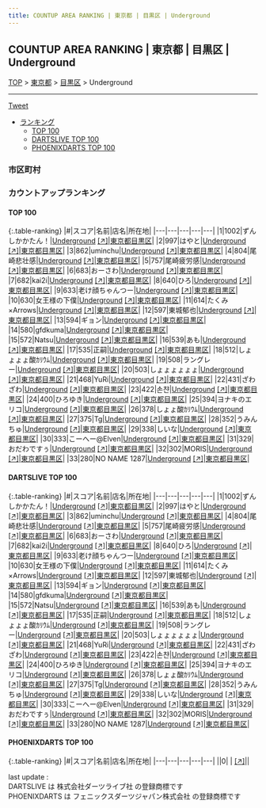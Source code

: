 ```yaml
---
title: COUNTUP AREA RANKING | 東京都 | 目黒区 | Underground
---
```

## COUNTUP AREA RANKING | 東京都 | 目黒区 | Underground

[TOP](/darts/rank/) > [東京都](/darts/rank/東京都/) > [目黒区](/darts/rank/東京都/目黒区/) > Underground

___

<a href="https://twitter.com/share?ref_src=twsrc%5Etfw" data-text="COUNTUP AREA RANKING | 東京都目黒区Underground" class="twitter-share-button" data-hashtags="DARTSLIVE,PHOENIXDARTS,darts,ダーツ" data-show-count="false">Tweet</a>

* [ランキング](#カウントアップランキング)
    * [TOP 100](#top-100)
    * [DARTSLIVE TOP 100](#dartslive-top-100)
    * [PHOENIXDARTS TOP 100](#phoenixdarts-top-100)

### 市区町村

<ul>

</ul>

### カウントアップランキング

#### TOP 100



{:.table-ranking}
|#|スコア|名前|店名|所在地|
|---|---|---|---|---|
|1|1002|<span class="rank-name-dl">ずんしかかたん！</span>|<a href="/darts/rank/shops/246db4dc7a55707df454cb89828a1cfe.html">Underground</a> <a href="https://search.dartslive.com/jp/shop/246db4dc7a55707df454cb89828a1cfe">[↗]</a>|<a href="/darts/rank/東京都/目黒区">東京都目黒区</a>|
|2|997|<span class="rank-name-dl">はやと</span>|<a href="/darts/rank/shops/246db4dc7a55707df454cb89828a1cfe.html">Underground</a> <a href="https://search.dartslive.com/jp/shop/246db4dc7a55707df454cb89828a1cfe">[↗]</a>|<a href="/darts/rank/東京都/目黒区">東京都目黒区</a>|
|3|862|<span class="rank-name-dl">uminchu</span>|<a href="/darts/rank/shops/246db4dc7a55707df454cb89828a1cfe.html">Underground</a> <a href="https://search.dartslive.com/jp/shop/246db4dc7a55707df454cb89828a1cfe">[↗]</a>|<a href="/darts/rank/東京都/目黒区">東京都目黒区</a>|
|4|804|<span class="rank-name-dl">尾崎悲壮感</span>|<a href="/darts/rank/shops/246db4dc7a55707df454cb89828a1cfe.html">Underground</a> <a href="https://search.dartslive.com/jp/shop/246db4dc7a55707df454cb89828a1cfe">[↗]</a>|<a href="/darts/rank/東京都/目黒区">東京都目黒区</a>|
|5|757|<span class="rank-name-dl">尾崎疲労感</span>|<a href="/darts/rank/shops/246db4dc7a55707df454cb89828a1cfe.html">Underground</a> <a href="https://search.dartslive.com/jp/shop/246db4dc7a55707df454cb89828a1cfe">[↗]</a>|<a href="/darts/rank/東京都/目黒区">東京都目黒区</a>|
|6|683|<span class="rank-name-dl">おーさわ</span>|<a href="/darts/rank/shops/246db4dc7a55707df454cb89828a1cfe.html">Underground</a> <a href="https://search.dartslive.com/jp/shop/246db4dc7a55707df454cb89828a1cfe">[↗]</a>|<a href="/darts/rank/東京都/目黒区">東京都目黒区</a>|
|7|682|<span class="rank-name-dl">kai2i</span>|<a href="/darts/rank/shops/246db4dc7a55707df454cb89828a1cfe.html">Underground</a> <a href="https://search.dartslive.com/jp/shop/246db4dc7a55707df454cb89828a1cfe">[↗]</a>|<a href="/darts/rank/東京都/目黒区">東京都目黒区</a>|
|8|640|<span class="rank-name-dl">ひろ</span>|<a href="/darts/rank/shops/246db4dc7a55707df454cb89828a1cfe.html">Underground</a> <a href="https://search.dartslive.com/jp/shop/246db4dc7a55707df454cb89828a1cfe">[↗]</a>|<a href="/darts/rank/東京都/目黒区">東京都目黒区</a>|
|9|633|<span class="rank-name-dl">老け顔ちゃんつー</span>|<a href="/darts/rank/shops/246db4dc7a55707df454cb89828a1cfe.html">Underground</a> <a href="https://search.dartslive.com/jp/shop/246db4dc7a55707df454cb89828a1cfe">[↗]</a>|<a href="/darts/rank/東京都/目黒区">東京都目黒区</a>|
|10|630|<span class="rank-name-dl">女王様の下僕</span>|<a href="/darts/rank/shops/246db4dc7a55707df454cb89828a1cfe.html">Underground</a> <a href="https://search.dartslive.com/jp/shop/246db4dc7a55707df454cb89828a1cfe">[↗]</a>|<a href="/darts/rank/東京都/目黒区">東京都目黒区</a>|
|11|614|<span class="rank-name-dl">たくみ×Arrows</span>|<a href="/darts/rank/shops/246db4dc7a55707df454cb89828a1cfe.html">Underground</a> <a href="https://search.dartslive.com/jp/shop/246db4dc7a55707df454cb89828a1cfe">[↗]</a>|<a href="/darts/rank/東京都/目黒区">東京都目黒区</a>|
|12|597|<span class="rank-name-dl">東城郁也</span>|<a href="/darts/rank/shops/246db4dc7a55707df454cb89828a1cfe.html">Underground</a> <a href="https://search.dartslive.com/jp/shop/246db4dc7a55707df454cb89828a1cfe">[↗]</a>|<a href="/darts/rank/東京都/目黒区">東京都目黒区</a>|
|13|594|<span class="rank-name-dl">ギョン</span>|<a href="/darts/rank/shops/246db4dc7a55707df454cb89828a1cfe.html">Underground</a> <a href="https://search.dartslive.com/jp/shop/246db4dc7a55707df454cb89828a1cfe">[↗]</a>|<a href="/darts/rank/東京都/目黒区">東京都目黒区</a>|
|14|580|<span class="rank-name-dl">gfdkuma</span>|<a href="/darts/rank/shops/246db4dc7a55707df454cb89828a1cfe.html">Underground</a> <a href="https://search.dartslive.com/jp/shop/246db4dc7a55707df454cb89828a1cfe">[↗]</a>|<a href="/darts/rank/東京都/目黒区">東京都目黒区</a>|
|15|572|<span class="rank-name-dl">Natsu</span>|<a href="/darts/rank/shops/246db4dc7a55707df454cb89828a1cfe.html">Underground</a> <a href="https://search.dartslive.com/jp/shop/246db4dc7a55707df454cb89828a1cfe">[↗]</a>|<a href="/darts/rank/東京都/目黒区">東京都目黒区</a>|
|16|539|<span class="rank-name-dl">あも</span>|<a href="/darts/rank/shops/246db4dc7a55707df454cb89828a1cfe.html">Underground</a> <a href="https://search.dartslive.com/jp/shop/246db4dc7a55707df454cb89828a1cfe">[↗]</a>|<a href="/darts/rank/東京都/目黒区">東京都目黒区</a>|
|17|535|<span class="rank-name-dl">正嗣</span>|<a href="/darts/rank/shops/246db4dc7a55707df454cb89828a1cfe.html">Underground</a> <a href="https://search.dartslive.com/jp/shop/246db4dc7a55707df454cb89828a1cfe">[↗]</a>|<a href="/darts/rank/東京都/目黒区">東京都目黒区</a>|
|18|512|<span class="rank-name-dl">しょょょょ酸ｶﾘｳﾑ</span>|<a href="/darts/rank/shops/246db4dc7a55707df454cb89828a1cfe.html">Underground</a> <a href="https://search.dartslive.com/jp/shop/246db4dc7a55707df454cb89828a1cfe">[↗]</a>|<a href="/darts/rank/東京都/目黒区">東京都目黒区</a>|
|19|508|<span class="rank-name-dl">ラングレー</span>|<a href="/darts/rank/shops/246db4dc7a55707df454cb89828a1cfe.html">Underground</a> <a href="https://search.dartslive.com/jp/shop/246db4dc7a55707df454cb89828a1cfe">[↗]</a>|<a href="/darts/rank/東京都/目黒区">東京都目黒区</a>|
|20|503|<span class="rank-name-dl">しょょょょょょ</span>|<a href="/darts/rank/shops/246db4dc7a55707df454cb89828a1cfe.html">Underground</a> <a href="https://search.dartslive.com/jp/shop/246db4dc7a55707df454cb89828a1cfe">[↗]</a>|<a href="/darts/rank/東京都/目黒区">東京都目黒区</a>|
|21|468|<span class="rank-name-dl">YuRi</span>|<a href="/darts/rank/shops/246db4dc7a55707df454cb89828a1cfe.html">Underground</a> <a href="https://search.dartslive.com/jp/shop/246db4dc7a55707df454cb89828a1cfe">[↗]</a>|<a href="/darts/rank/東京都/目黒区">東京都目黒区</a>|
|22|431|<span class="rank-name-dl">ざわざわ</span>|<a href="/darts/rank/shops/246db4dc7a55707df454cb89828a1cfe.html">Underground</a> <a href="https://search.dartslive.com/jp/shop/246db4dc7a55707df454cb89828a1cfe">[↗]</a>|<a href="/darts/rank/東京都/目黒区">東京都目黒区</a>|
|23|422|<span class="rank-name-dl">손챤</span>|<a href="/darts/rank/shops/246db4dc7a55707df454cb89828a1cfe.html">Underground</a> <a href="https://search.dartslive.com/jp/shop/246db4dc7a55707df454cb89828a1cfe">[↗]</a>|<a href="/darts/rank/東京都/目黒区">東京都目黒区</a>|
|24|400|<span class="rank-name-dl">ひろゆき</span>|<a href="/darts/rank/shops/246db4dc7a55707df454cb89828a1cfe.html">Underground</a> <a href="https://search.dartslive.com/jp/shop/246db4dc7a55707df454cb89828a1cfe">[↗]</a>|<a href="/darts/rank/東京都/目黒区">東京都目黒区</a>|
|25|394|<span class="rank-name-dl">ヨナキのエリコ</span>|<a href="/darts/rank/shops/246db4dc7a55707df454cb89828a1cfe.html">Underground</a> <a href="https://search.dartslive.com/jp/shop/246db4dc7a55707df454cb89828a1cfe">[↗]</a>|<a href="/darts/rank/東京都/目黒区">東京都目黒区</a>|
|26|378|<span class="rank-name-dl">しょょ酸ｶﾘｳﾑ</span>|<a href="/darts/rank/shops/246db4dc7a55707df454cb89828a1cfe.html">Underground</a> <a href="https://search.dartslive.com/jp/shop/246db4dc7a55707df454cb89828a1cfe">[↗]</a>|<a href="/darts/rank/東京都/目黒区">東京都目黒区</a>|
|27|375|<span class="rank-name-dl">Tg</span>|<a href="/darts/rank/shops/246db4dc7a55707df454cb89828a1cfe.html">Underground</a> <a href="https://search.dartslive.com/jp/shop/246db4dc7a55707df454cb89828a1cfe">[↗]</a>|<a href="/darts/rank/東京都/目黒区">東京都目黒区</a>|
|28|352|<span class="rank-name-dl">うみんちゅ</span>|<a href="/darts/rank/shops/246db4dc7a55707df454cb89828a1cfe.html">Underground</a> <a href="https://search.dartslive.com/jp/shop/246db4dc7a55707df454cb89828a1cfe">[↗]</a>|<a href="/darts/rank/東京都/目黒区">東京都目黒区</a>|
|29|338|<span class="rank-name-dl">しいな</span>|<a href="/darts/rank/shops/246db4dc7a55707df454cb89828a1cfe.html">Underground</a> <a href="https://search.dartslive.com/jp/shop/246db4dc7a55707df454cb89828a1cfe">[↗]</a>|<a href="/darts/rank/東京都/目黒区">東京都目黒区</a>|
|30|333|<span class="rank-name-dl">こーへー@Elven</span>|<a href="/darts/rank/shops/246db4dc7a55707df454cb89828a1cfe.html">Underground</a> <a href="https://search.dartslive.com/jp/shop/246db4dc7a55707df454cb89828a1cfe">[↗]</a>|<a href="/darts/rank/東京都/目黒区">東京都目黒区</a>|
|31|329|<span class="rank-name-dl">おだわですぅ</span>|<a href="/darts/rank/shops/246db4dc7a55707df454cb89828a1cfe.html">Underground</a> <a href="https://search.dartslive.com/jp/shop/246db4dc7a55707df454cb89828a1cfe">[↗]</a>|<a href="/darts/rank/東京都/目黒区">東京都目黒区</a>|
|32|302|<span class="rank-name-dl">MORIS</span>|<a href="/darts/rank/shops/246db4dc7a55707df454cb89828a1cfe.html">Underground</a> <a href="https://search.dartslive.com/jp/shop/246db4dc7a55707df454cb89828a1cfe">[↗]</a>|<a href="/darts/rank/東京都/目黒区">東京都目黒区</a>|
|33|280|<span class="rank-name-dl">NO NAME 1287</span>|<a href="/darts/rank/shops/246db4dc7a55707df454cb89828a1cfe.html">Underground</a> <a href="https://search.dartslive.com/jp/shop/246db4dc7a55707df454cb89828a1cfe">[↗]</a>|<a href="/darts/rank/東京都/目黒区">東京都目黒区</a>|


#### DARTSLIVE TOP 100



{:.table-ranking}
|#|スコア|名前|店名|所在地|
|---|---|---|---|---|
|1|1002|<span class="rank-name-dl">ずんしかかたん！</span>|<a href="/darts/rank/shops/246db4dc7a55707df454cb89828a1cfe.html">Underground</a> <a href="https://search.dartslive.com/jp/shop/246db4dc7a55707df454cb89828a1cfe">[↗]</a>|<a href="/darts/rank/東京都/目黒区">東京都目黒区</a>|
|2|997|<span class="rank-name-dl">はやと</span>|<a href="/darts/rank/shops/246db4dc7a55707df454cb89828a1cfe.html">Underground</a> <a href="https://search.dartslive.com/jp/shop/246db4dc7a55707df454cb89828a1cfe">[↗]</a>|<a href="/darts/rank/東京都/目黒区">東京都目黒区</a>|
|3|862|<span class="rank-name-dl">uminchu</span>|<a href="/darts/rank/shops/246db4dc7a55707df454cb89828a1cfe.html">Underground</a> <a href="https://search.dartslive.com/jp/shop/246db4dc7a55707df454cb89828a1cfe">[↗]</a>|<a href="/darts/rank/東京都/目黒区">東京都目黒区</a>|
|4|804|<span class="rank-name-dl">尾崎悲壮感</span>|<a href="/darts/rank/shops/246db4dc7a55707df454cb89828a1cfe.html">Underground</a> <a href="https://search.dartslive.com/jp/shop/246db4dc7a55707df454cb89828a1cfe">[↗]</a>|<a href="/darts/rank/東京都/目黒区">東京都目黒区</a>|
|5|757|<span class="rank-name-dl">尾崎疲労感</span>|<a href="/darts/rank/shops/246db4dc7a55707df454cb89828a1cfe.html">Underground</a> <a href="https://search.dartslive.com/jp/shop/246db4dc7a55707df454cb89828a1cfe">[↗]</a>|<a href="/darts/rank/東京都/目黒区">東京都目黒区</a>|
|6|683|<span class="rank-name-dl">おーさわ</span>|<a href="/darts/rank/shops/246db4dc7a55707df454cb89828a1cfe.html">Underground</a> <a href="https://search.dartslive.com/jp/shop/246db4dc7a55707df454cb89828a1cfe">[↗]</a>|<a href="/darts/rank/東京都/目黒区">東京都目黒区</a>|
|7|682|<span class="rank-name-dl">kai2i</span>|<a href="/darts/rank/shops/246db4dc7a55707df454cb89828a1cfe.html">Underground</a> <a href="https://search.dartslive.com/jp/shop/246db4dc7a55707df454cb89828a1cfe">[↗]</a>|<a href="/darts/rank/東京都/目黒区">東京都目黒区</a>|
|8|640|<span class="rank-name-dl">ひろ</span>|<a href="/darts/rank/shops/246db4dc7a55707df454cb89828a1cfe.html">Underground</a> <a href="https://search.dartslive.com/jp/shop/246db4dc7a55707df454cb89828a1cfe">[↗]</a>|<a href="/darts/rank/東京都/目黒区">東京都目黒区</a>|
|9|633|<span class="rank-name-dl">老け顔ちゃんつー</span>|<a href="/darts/rank/shops/246db4dc7a55707df454cb89828a1cfe.html">Underground</a> <a href="https://search.dartslive.com/jp/shop/246db4dc7a55707df454cb89828a1cfe">[↗]</a>|<a href="/darts/rank/東京都/目黒区">東京都目黒区</a>|
|10|630|<span class="rank-name-dl">女王様の下僕</span>|<a href="/darts/rank/shops/246db4dc7a55707df454cb89828a1cfe.html">Underground</a> <a href="https://search.dartslive.com/jp/shop/246db4dc7a55707df454cb89828a1cfe">[↗]</a>|<a href="/darts/rank/東京都/目黒区">東京都目黒区</a>|
|11|614|<span class="rank-name-dl">たくみ×Arrows</span>|<a href="/darts/rank/shops/246db4dc7a55707df454cb89828a1cfe.html">Underground</a> <a href="https://search.dartslive.com/jp/shop/246db4dc7a55707df454cb89828a1cfe">[↗]</a>|<a href="/darts/rank/東京都/目黒区">東京都目黒区</a>|
|12|597|<span class="rank-name-dl">東城郁也</span>|<a href="/darts/rank/shops/246db4dc7a55707df454cb89828a1cfe.html">Underground</a> <a href="https://search.dartslive.com/jp/shop/246db4dc7a55707df454cb89828a1cfe">[↗]</a>|<a href="/darts/rank/東京都/目黒区">東京都目黒区</a>|
|13|594|<span class="rank-name-dl">ギョン</span>|<a href="/darts/rank/shops/246db4dc7a55707df454cb89828a1cfe.html">Underground</a> <a href="https://search.dartslive.com/jp/shop/246db4dc7a55707df454cb89828a1cfe">[↗]</a>|<a href="/darts/rank/東京都/目黒区">東京都目黒区</a>|
|14|580|<span class="rank-name-dl">gfdkuma</span>|<a href="/darts/rank/shops/246db4dc7a55707df454cb89828a1cfe.html">Underground</a> <a href="https://search.dartslive.com/jp/shop/246db4dc7a55707df454cb89828a1cfe">[↗]</a>|<a href="/darts/rank/東京都/目黒区">東京都目黒区</a>|
|15|572|<span class="rank-name-dl">Natsu</span>|<a href="/darts/rank/shops/246db4dc7a55707df454cb89828a1cfe.html">Underground</a> <a href="https://search.dartslive.com/jp/shop/246db4dc7a55707df454cb89828a1cfe">[↗]</a>|<a href="/darts/rank/東京都/目黒区">東京都目黒区</a>|
|16|539|<span class="rank-name-dl">あも</span>|<a href="/darts/rank/shops/246db4dc7a55707df454cb89828a1cfe.html">Underground</a> <a href="https://search.dartslive.com/jp/shop/246db4dc7a55707df454cb89828a1cfe">[↗]</a>|<a href="/darts/rank/東京都/目黒区">東京都目黒区</a>|
|17|535|<span class="rank-name-dl">正嗣</span>|<a href="/darts/rank/shops/246db4dc7a55707df454cb89828a1cfe.html">Underground</a> <a href="https://search.dartslive.com/jp/shop/246db4dc7a55707df454cb89828a1cfe">[↗]</a>|<a href="/darts/rank/東京都/目黒区">東京都目黒区</a>|
|18|512|<span class="rank-name-dl">しょょょょ酸ｶﾘｳﾑ</span>|<a href="/darts/rank/shops/246db4dc7a55707df454cb89828a1cfe.html">Underground</a> <a href="https://search.dartslive.com/jp/shop/246db4dc7a55707df454cb89828a1cfe">[↗]</a>|<a href="/darts/rank/東京都/目黒区">東京都目黒区</a>|
|19|508|<span class="rank-name-dl">ラングレー</span>|<a href="/darts/rank/shops/246db4dc7a55707df454cb89828a1cfe.html">Underground</a> <a href="https://search.dartslive.com/jp/shop/246db4dc7a55707df454cb89828a1cfe">[↗]</a>|<a href="/darts/rank/東京都/目黒区">東京都目黒区</a>|
|20|503|<span class="rank-name-dl">しょょょょょょ</span>|<a href="/darts/rank/shops/246db4dc7a55707df454cb89828a1cfe.html">Underground</a> <a href="https://search.dartslive.com/jp/shop/246db4dc7a55707df454cb89828a1cfe">[↗]</a>|<a href="/darts/rank/東京都/目黒区">東京都目黒区</a>|
|21|468|<span class="rank-name-dl">YuRi</span>|<a href="/darts/rank/shops/246db4dc7a55707df454cb89828a1cfe.html">Underground</a> <a href="https://search.dartslive.com/jp/shop/246db4dc7a55707df454cb89828a1cfe">[↗]</a>|<a href="/darts/rank/東京都/目黒区">東京都目黒区</a>|
|22|431|<span class="rank-name-dl">ざわざわ</span>|<a href="/darts/rank/shops/246db4dc7a55707df454cb89828a1cfe.html">Underground</a> <a href="https://search.dartslive.com/jp/shop/246db4dc7a55707df454cb89828a1cfe">[↗]</a>|<a href="/darts/rank/東京都/目黒区">東京都目黒区</a>|
|23|422|<span class="rank-name-dl">손챤</span>|<a href="/darts/rank/shops/246db4dc7a55707df454cb89828a1cfe.html">Underground</a> <a href="https://search.dartslive.com/jp/shop/246db4dc7a55707df454cb89828a1cfe">[↗]</a>|<a href="/darts/rank/東京都/目黒区">東京都目黒区</a>|
|24|400|<span class="rank-name-dl">ひろゆき</span>|<a href="/darts/rank/shops/246db4dc7a55707df454cb89828a1cfe.html">Underground</a> <a href="https://search.dartslive.com/jp/shop/246db4dc7a55707df454cb89828a1cfe">[↗]</a>|<a href="/darts/rank/東京都/目黒区">東京都目黒区</a>|
|25|394|<span class="rank-name-dl">ヨナキのエリコ</span>|<a href="/darts/rank/shops/246db4dc7a55707df454cb89828a1cfe.html">Underground</a> <a href="https://search.dartslive.com/jp/shop/246db4dc7a55707df454cb89828a1cfe">[↗]</a>|<a href="/darts/rank/東京都/目黒区">東京都目黒区</a>|
|26|378|<span class="rank-name-dl">しょょ酸ｶﾘｳﾑ</span>|<a href="/darts/rank/shops/246db4dc7a55707df454cb89828a1cfe.html">Underground</a> <a href="https://search.dartslive.com/jp/shop/246db4dc7a55707df454cb89828a1cfe">[↗]</a>|<a href="/darts/rank/東京都/目黒区">東京都目黒区</a>|
|27|375|<span class="rank-name-dl">Tg</span>|<a href="/darts/rank/shops/246db4dc7a55707df454cb89828a1cfe.html">Underground</a> <a href="https://search.dartslive.com/jp/shop/246db4dc7a55707df454cb89828a1cfe">[↗]</a>|<a href="/darts/rank/東京都/目黒区">東京都目黒区</a>|
|28|352|<span class="rank-name-dl">うみんちゅ</span>|<a href="/darts/rank/shops/246db4dc7a55707df454cb89828a1cfe.html">Underground</a> <a href="https://search.dartslive.com/jp/shop/246db4dc7a55707df454cb89828a1cfe">[↗]</a>|<a href="/darts/rank/東京都/目黒区">東京都目黒区</a>|
|29|338|<span class="rank-name-dl">しいな</span>|<a href="/darts/rank/shops/246db4dc7a55707df454cb89828a1cfe.html">Underground</a> <a href="https://search.dartslive.com/jp/shop/246db4dc7a55707df454cb89828a1cfe">[↗]</a>|<a href="/darts/rank/東京都/目黒区">東京都目黒区</a>|
|30|333|<span class="rank-name-dl">こーへー@Elven</span>|<a href="/darts/rank/shops/246db4dc7a55707df454cb89828a1cfe.html">Underground</a> <a href="https://search.dartslive.com/jp/shop/246db4dc7a55707df454cb89828a1cfe">[↗]</a>|<a href="/darts/rank/東京都/目黒区">東京都目黒区</a>|
|31|329|<span class="rank-name-dl">おだわですぅ</span>|<a href="/darts/rank/shops/246db4dc7a55707df454cb89828a1cfe.html">Underground</a> <a href="https://search.dartslive.com/jp/shop/246db4dc7a55707df454cb89828a1cfe">[↗]</a>|<a href="/darts/rank/東京都/目黒区">東京都目黒区</a>|
|32|302|<span class="rank-name-dl">MORIS</span>|<a href="/darts/rank/shops/246db4dc7a55707df454cb89828a1cfe.html">Underground</a> <a href="https://search.dartslive.com/jp/shop/246db4dc7a55707df454cb89828a1cfe">[↗]</a>|<a href="/darts/rank/東京都/目黒区">東京都目黒区</a>|
|33|280|<span class="rank-name-dl">NO NAME 1287</span>|<a href="/darts/rank/shops/246db4dc7a55707df454cb89828a1cfe.html">Underground</a> <a href="https://search.dartslive.com/jp/shop/246db4dc7a55707df454cb89828a1cfe">[↗]</a>|<a href="/darts/rank/東京都/目黒区">東京都目黒区</a>|


#### PHOENIXDARTS TOP 100



{:.table-ranking}
|#|スコア|名前|店名|所在地|
|---|---|---|---|---|
||0|<span class="rank-name-dl"> </span>|<a href="/darts/rank/shops/.html"></a> <a href="">[↗]</a>|<a href="/darts/rank//"></a>|


<div class="footer border-top border-gray-light mt-5 pt-3 text-right text-gray">
    last update : <span style="font-weight: italic" id="foot_last_modified"></span><br />
    DARTSLIVE は 株式会社ダーツライブ社 の登録商標です<br />
    PHOENIXDARTS は フェニックスダーツジャパン株式会社 の登録商標です<br />
</div>

<script src="https://cdnjs.cloudflare.com/ajax/libs/jquery.tablesorter/2.31.3/js/jquery.tablesorter.min.js" integrity="sha512-qzgd5cYSZcosqpzpn7zF2ZId8f/8CHmFKZ8j7mU4OUXTNRd5g+ZHBPsgKEwoqxCtdQvExE5LprwwPAgoicguNg==" crossorigin="anonymous" referrerpolicy="no-referrer"></script>
<link rel="stylesheet" href="https://cdnjs.cloudflare.com/ajax/libs/jquery.tablesorter/2.31.3/css/theme.default.min.css" integrity="sha512-wghhOJkjQX0Lh3NSWvNKeZ0ZpNn+SPVXX1Qyc9OCaogADktxrBiBdKGDoqVUOyhStvMBmJQ8ZdMHiR3wuEq8+w==" crossorigin="anonymous" referrerpolicy="no-referrer" />
<script>
$(function() {
    $(".table-ranking").tablesorter({sortList:[[0, 0]]});
    $("#foot_last_modified").text(formatDate(new Date(document.lastModified), 'yyyy-MM-dd HH:mm:ss'));
});
</script>

<script async src="https://platform.twitter.com/widgets.js" charset="utf-8"></script>